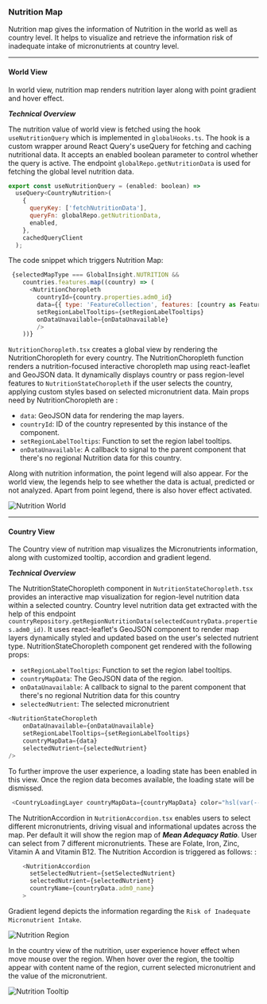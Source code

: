 ### Nutrition Map

Nutrition map gives the information of Nutrition in the world as well as country level. It helps to visualize and retrieve the information risk of inadequate intake of micronutrients at country level.

---

#### World View 

In world view, nutrition map renders nutrition layer along with point gradient and hover effect. 

***Technical Overview***

The nutrition value of world view is fetched using the hook ```useNutritionQuery``` which is implemented in ```globalHooks.ts```. The hook is a custom wrapper around React Query's useQuery for fetching and caching nutritional data. It accepts an enabled boolean parameter to control whether the query is active. The endpoint ```globalRepo.getNutritionData``` is used for fetching the global level nutrition data.

```js 
export const useNutritionQuery = (enabled: boolean) =>
  useQuery<CountryNutrition>(
    {
      queryKey: ['fetchNutritionData'],
      queryFn: globalRepo.getNutritionData,
      enabled,
    },
    cachedQueryClient
  );
``` 
The code snippet which triggers Nutrition Map:

```js
 {selectedMapType === GlobalInsight.NUTRITION &&
    countries.features.map((country) => (
      <NutritionChoropleth
        countryId={country.properties.adm0_id}
        data={{ type: 'FeatureCollection', features: [country as Feature<Geometry, CountryProps>] }}
        setRegionLabelTooltips={setRegionLabelTooltips}
        onDataUnavailable={onDataUnavailable}
        />
    ))}
```

```NutritionChoropleth.tsx``` creates a global view by rendering the NutritionChoropleth for every country. The NutritionChoropleth function renders a nutrition-focused interactive choropleth map using react-leaflet and GeoJSON data. It dynamically displays country or pass region-level features to ```NutritionStateChoropleth``` if the user selects the country, applying custom styles based on selected micronutrient data. Main props need by NutritionChoropleth are : 

- ```data```:	GeoJSON data for rendering the map layers.
- ```countryId```: ID of the country represented by this instance of the component.
-  ```setRegionLabelTooltips```: Function to set the region label tooltips.
-  ```onDataUnavailable```: A callback to signal to the parent component that there's no regional Nutrition data for this    country. 

 Along with nutrition information, the point legend will also appear. For the world view, the legends help to see whether the data is actual, predicted or not analyzed. Apart from point legend, there is also hover effect activated.

![Nutrition World](/img/Nutrition/NutritionWorldView.png)

---

#### Country View

The Country view of nutrition map visualizes the Micronutrients information, along with customized tooltip, accordion and gradient legend.

***Technical Overview***

The NutritionStateChoropleth component in ```NutritionStateChoropleth.tsx``` provides an interactive map visualization for region-level nutrition data within a selected country.  Country level nutrition data get extracted with the help of this endpoint ```countryRepository.getRegionNutritionData(selectedCountryData.properties.adm0_id)```. It uses react-leaflet's GeoJSON component to render map layers dynamically styled and updated based on the user's selected nutrient type.
NutritionStateChoropleth component get rendered with the following props: 

- ```setRegionLabelTooltips```: Function to set the region label tooltips.
- ```countryMapData```: The GeoJSON data of the region.
- ```onDataUnavailable```: A callback to signal to the parent component that there's no regional Nutrition data for this country
- ```selectedNutrient```: The selected micronutrient


``` js
<NutritionStateChoropleth
    onDataUnavailable={onDataUnavailable}
    setRegionLabelTooltips={setRegionLabelTooltips}
    countryMapData={data}
    selectedNutrient={selectedNutrient}
/>
```

To further improve the user experience, a loading state has been enabled in this view. Once the region data becomes available, the loading state will be dismissed. 
``` js
 <CountryLoadingLayer countryMapData={countryMapData} color="hsl(var(--nextui-nutritionAnimation))" />
 ```

The NutritionAccordion in ```NutritionAccordion.tsx``` enables users to select different micronutrients, driving visual and informational updates across the map. Per default it will show the region map of ***Mean Adequacy Ratio***. User can select from 7 different micronutrients. These are Folate, Iron, Zinc, Vitamin A and Vitamin B12. The Nutrition Accordion is triggered as follows: :

```js
    <NutritionAccordion
      setSelectedNutrient={setSelectedNutrient}
      selectedNutrient={selectedNutrient}
      countryName={countryData.adm0_name}
    >
```
Gradient legend depicts the information regarding the ```Risk of Inadequate Micronutrient Intake```. 

![Nutrition Region](/img/Nutrition/NutritionRegion.png)

In the country view of the nutrition, user experience hover effect when move mouse over the region. When hover over the region, the tooltip appear with content name of the region, current selected micronutrient and the value of the micronutrient.

![Nutrition Tooltip](/img/Nutrition/NutritionTooltip.png)


